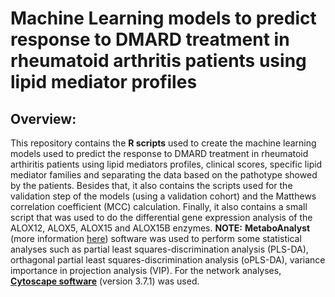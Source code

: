 # Machine Learning models to predict response to DMARD treatment in rheumatoid arthritis patients using lipid mediator profiles
## Overview: 
This repository contains the **R scripts** used to create the machine learning models used to predict the response to DMARD treatment in rheumatoid arthiritis patients using lipid mediators profiles, clinical scores, specific lipid mediator families and separating the data based on the pathotype showed by the patients. 
Besides that, it also contains the scripts used for the validation step of the models (using a validation cohort) and the Matthews correlation coefficient (MCC) calculation. 
Finally, it also contains a small script that was used to do the differential gene expression analysis of the ALOX12, ALOX5, ALOX15 and ALOX15B enzymes. 
**NOTE:** **MetaboAnalyst** (more information [here](https://www.metaboanalyst.ca//faces/ModuleView.xhtml)) software was used to perform some statistical analyses such as partial least squares-discrimination analysis (PLS-DA), orthagonal partial least squares-discrimination analysis (oPLS-DA), variance importance in projection analysis (VIP). For the network analyses, [**Cytoscape software**](https://cytoscape.org/) (version 3.7.1) was used.

